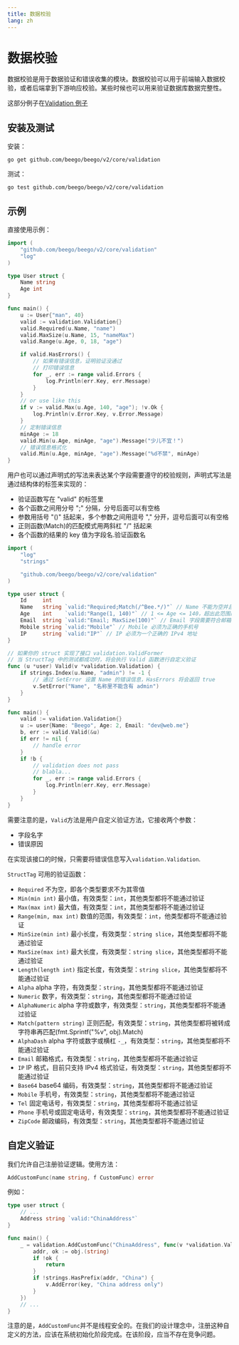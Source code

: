 ```yaml
---
title: 数据校验
lang: zh
---
```


# 数据校验

数据校验是用于数据验证和错误收集的模块。数据校验可以用于前端输入数据校验，或者后端拿到下游响应校验。某些时候也可以用来验证数据库数据完整性。

这部分例子在[Validation 例子](https://github.com/beego/beego-example/tree/master/validation)

## 安装及测试

安装：

```shell
go get github.com/beego/beego/v2/core/validation
```

测试：

```shell
go test github.com/beego/beego/v2/core/validation
```

## 示例

直接使用示例：

```go
import (
    "github.com/beego/beego/v2/core/validation"
    "log"
)

type User struct {
    Name string
    Age int
}

func main() {
    u := User{"man", 40}
    valid := validation.Validation{}
    valid.Required(u.Name, "name")
    valid.MaxSize(u.Name, 15, "nameMax")
    valid.Range(u.Age, 0, 18, "age")

    if valid.HasErrors() {
        // 如果有错误信息，证明验证没通过
        // 打印错误信息
        for _, err := range valid.Errors {
            log.Println(err.Key, err.Message)
        }
    }
    // or use like this
    if v := valid.Max(u.Age, 140, "age"); !v.Ok {
        log.Println(v.Error.Key, v.Error.Message)
    }
    // 定制错误信息
    minAge := 18
    valid.Min(u.Age, minAge, "age").Message("少儿不宜！")
    // 错误信息格式化
    valid.Min(u.Age, minAge, "age").Message("%d不禁", minAge)
}
```

用户也可以通过声明式的写法来表达某个字段需要遵守的校验规则，声明式写法是通过结构体的标签来实现的：

- 验证函数写在 "valid" 的标签里
- 各个函数之间用分号 ";" 分隔，分号后面可以有空格
- 参数用括号 "()" 括起来，多个参数之间用逗号 "," 分开，逗号后面可以有空格
- 正则函数(Match)的匹配模式用两斜杠 "/" 括起来
- 各个函数的结果的 key 值为字段名.验证函数名

```go
import (
    "log"
    "strings"

    "github.com/beego/beego/v2/core/validation"
)

type user struct {
    Id     int
    Name   string `valid:"Required;Match(/^Bee.*/)"` // Name 不能为空并且以 Bee 开头
    Age    int    `valid:"Range(1, 140)"` // 1 <= Age <= 140，超出此范围即为不合法
    Email  string `valid:"Email; MaxSize(100)"` // Email 字段需要符合邮箱格式，并且最大长度不能大于 100 个字符
    Mobile string `valid:"Mobile"` // Mobile 必须为正确的手机号
    IP     string `valid:"IP"` // IP 必须为一个正确的 IPv4 地址
}

// 如果你的 struct 实现了接口 validation.ValidFormer
// 当 StructTag 中的测试都成功时，将会执行 Valid 函数进行自定义验证
func (u *user) Valid(v *validation.Validation) {
    if strings.Index(u.Name, "admin") != -1 {
        // 通过 SetError 设置 Name 的错误信息，HasErrors 将会返回 true
        v.SetError("Name", "名称里不能含有 admin")
    }
}

func main() {
    valid := validation.Validation{}
    u := user{Name: "Beego", Age: 2, Email: "dev@web.me"}
    b, err := valid.Valid(&u)
    if err != nil {
        // handle error
    }
    if !b {
        // validation does not pass
        // blabla...
        for _, err := range valid.Errors {
            log.Println(err.Key, err.Message)
        }
    }
}
```

需要注意的是，`Valid`方法是用户自定义验证方法，它接收两个参数：

- 字段名字
- 错误原因

在实现该接口的时候，只需要将错误信息写入`validation.Validation`.

`StructTag` 可用的验证函数：

- `Required` 不为空，即各个类型要求不为其零值
- `Min(min int)` 最小值，有效类型：`int`，其他类型都将不能通过验证
- `Max(max int)` 最大值，有效类型：`int`，其他类型都将不能通过验证
- `Range(min, max int)` 数值的范围，有效类型：`int`，他类型都将不能通过验证
- `MinSize(min int)` 最小长度，有效类型：`string slice`，其他类型都将不能通过验证
- `MaxSize(max int)` 最大长度，有效类型：`string slice`，其他类型都将不能通过验证
- `Length(length int)` 指定长度，有效类型：`string slice`，其他类型都将不能通过验证
- `Alpha` alpha 字符，有效类型：`string`，其他类型都将不能通过验证
- `Numeric` 数字，有效类型：`string`，其他类型都将不能通过验证
- `AlphaNumeric` alpha 字符或数字，有效类型：`string`，其他类型都将不能通过验证
- `Match(pattern string)` 正则匹配，有效类型：`string`，其他类型都将被转成字符串再匹配(fmt.Sprintf("%v", obj).Match)
- `AlphaDash` alpha 字符或数字或横杠 `-_`，有效类型：`string`，其他类型都将不能通过验证
- `Email` 邮箱格式，有效类型：`string`，其他类型都将不能通过验证
- `IP` IP 格式，目前只支持 IPv4 格式验证，有效类型：`string`，其他类型都将不能通过验证
- `Base64` base64 编码，有效类型：`string`，其他类型都将不能通过验证
- `Mobile` 手机号，有效类型：`string`，其他类型都将不能通过验证
- `Tel` 固定电话号，有效类型：`string`，其他类型都将不能通过验证
- `Phone` 手机号或固定电话号，有效类型：`string`，其他类型都将不能通过验证
- `ZipCode` 邮政编码，有效类型：`string`，其他类型都将不能通过验证

## 自定义验证

我们允许自己注册验证逻辑。使用方法：

```go
AddCustomFunc(name string, f CustomFunc) error
```

例如：

```go
type user struct {
	// ...
	Address string `valid:"ChinaAddress"`
}

func main() {
	_ = validation.AddCustomFunc("ChinaAddress", func(v *validation.Validation, obj interface{}, key string) {
		addr, ok := obj.(string)
		if !ok {
			return
		}
		if !strings.HasPrefix(addr, "China") {
			v.AddError(key, "China address only")
		}
	})
    // ...
}

```

注意的是，`AddCustomFunc`并不是线程安全的。在我们的设计理念中，注册这种自定义的方法，应该在系统初始化阶段完成。在该阶段，应当不存在竞争问题。
